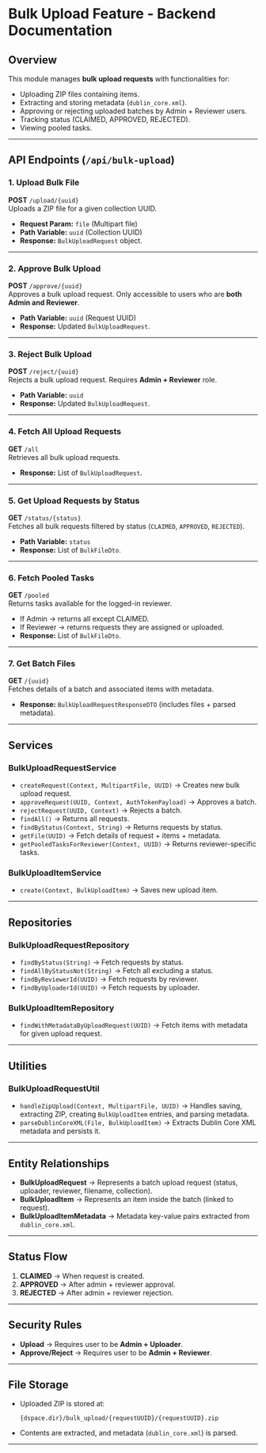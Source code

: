 
# Bulk Upload Feature - Backend Documentation

## Overview
This module manages **bulk upload requests** with functionalities for:
- Uploading ZIP files containing items.
- Extracting and storing metadata (`dublin_core.xml`).
- Approving or rejecting uploaded batches by Admin + Reviewer users.
- Tracking status (CLAIMED, APPROVED, REJECTED).
- Viewing pooled tasks.

---

## API Endpoints (`/api/bulk-upload`)

### 1. **Upload Bulk File**
**POST** `/upload/{uuid}`  
Uploads a ZIP file for a given collection UUID.  
- **Request Param:** `file` (Multipart file)
- **Path Variable:** `uuid` (Collection UUID)
- **Response:** `BulkUploadRequest` object.

---

### 2. **Approve Bulk Upload**
**POST** `/approve/{uuid}`  
Approves a bulk upload request. Only accessible to users who are **both Admin and Reviewer**.  
- **Path Variable:** `uuid` (Request UUID)
- **Response:** Updated `BulkUploadRequest`.

---

### 3. **Reject Bulk Upload**
**POST** `/reject/{uuid}`  
Rejects a bulk upload request. Requires **Admin + Reviewer** role.  
- **Path Variable:** `uuid`
- **Response:** Updated `BulkUploadRequest`.

---

### 4. **Fetch All Upload Requests**
**GET** `/all`  
Retrieves all bulk upload requests.  
- **Response:** List of `BulkUploadRequest`.

---

### 5. **Get Upload Requests by Status**
**GET** `/status/{status}`  
Fetches all bulk requests filtered by status (`CLAIMED`, `APPROVED`, `REJECTED`).  
- **Path Variable:** `status`
- **Response:** List of `BulkFileDto`.

---

### 6. **Fetch Pooled Tasks**
**GET** `/pooled`  
Returns tasks available for the logged-in reviewer.  
- If Admin → returns all except CLAIMED.  
- If Reviewer → returns requests they are assigned or uploaded.  
- **Response:** List of `BulkFileDto`.

---

### 7. **Get Batch Files**
**GET** `/{uuid}`  
Fetches details of a batch and associated items with metadata.  
- **Response:** `BulkUploadRequestResponseDTO` (includes files + parsed metadata).

---

## Services

### **BulkUploadRequestService**
- `createRequest(Context, MultipartFile, UUID)` → Creates new bulk upload request.
- `approveRequest(UUID, Context, AuthTokenPayload)` → Approves a batch.
- `rejectRequest(UUID, Context)` → Rejects a batch.
- `findAll()` → Returns all requests.
- `findByStatus(Context, String)` → Returns requests by status.
- `getFile(UUID)` → Fetch details of request + items + metadata.
- `getPooledTasksForReviewer(Context, UUID)` → Returns reviewer-specific tasks.

### **BulkUploadItemService**
- `create(Context, BulkUploadItem)` → Saves new upload item.

---

## Repositories

### **BulkUploadRequestRepository**
- `findByStatus(String)` → Fetch requests by status.
- `findAllByStatusNot(String)` → Fetch all excluding a status.
- `findByReviewerId(UUID)` → Fetch requests by reviewer.
- `findByUploaderId(UUID)` → Fetch requests by uploader.

### **BulkUploadItemRepository**
- `findWithMetadataByUploadRequest(UUID)` → Fetch items with metadata for given upload request.

---

## Utilities

### **BulkUploadRequestUtil**
- `handleZipUpload(Context, MultipartFile, UUID)` → Handles saving, extracting ZIP, creating `BulkUploadItem` entries, and parsing metadata.
- `parseDublinCoreXML(File, BulkUploadItem)` → Extracts Dublin Core XML metadata and persists it.

---

## Entity Relationships
- **BulkUploadRequest** → Represents a batch upload request (status, uploader, reviewer, filename, collection).
- **BulkUploadItem** → Represents an item inside the batch (linked to request).
- **BulkUploadItemMetadata** → Metadata key-value pairs extracted from `dublin_core.xml`.

---

## Status Flow
1. **CLAIMED** → When request is created.
2. **APPROVED** → After admin + reviewer approval.
3. **REJECTED** → After admin + reviewer rejection.

---

## Security Rules
- **Upload** → Requires user to be **Admin + Uploader**.
- **Approve/Reject** → Requires user to be **Admin + Reviewer**.

---

## File Storage
- Uploaded ZIP is stored at:  
  ```
  {dspace.dir}/bulk_upload/{requestUUID}/{requestUUID}.zip
  ```
- Contents are extracted, and metadata (`dublin_core.xml`) is parsed.

---
